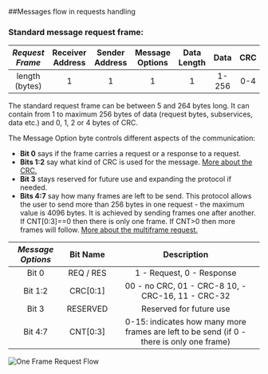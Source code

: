 ##Messages flow in requests handling

### Standard message request frame:

| ***Request Frame*** | Receiver Address | Sender Address | Message Options | Data Length |  Data | CRC |
|:-------------------:|:----------------:|:--------------:|:---------------:|:-----------:|:-----:|:---:|
|    length (bytes)   |         1        |        1       |        1        |      1      | 1-256 | 0-4 |

The standard request frame can be between 5 and 264 bytes long. It can contain from 1 to maximum 256 bytes of data (request bytes, subservices, data etc.) and 0, 1, 2 or 4 bytes of CRC.

The Message Option byte controls different aspects of the communication:
 - **Bit 0** says if the frame carries a request or a response to a request.
 - **Bits 1:2** say what kind of CRC is used for the message. [More about the CRC.](docs/CRC.md)
 - **Bit 3** stays reserved for future use and expanding the protocol if needed.
 - **Bits 4:7** say how many frames are left to be send. This protocol allows the user to send more than 256 bytes in one request - the maximum value is 4096 bytes. It is achieved by sending frames one after another. If CNT[0:3]==0 then there is only one frame. If CNT>0 then more frames will follow. [More about the multiframe request.](docs/DUMMY.md)

| ***Message Options*** |  Bit Name |                                         Description                                        |
|:---------------------:|:---------:|:------------------------------------------------------------------------------------------:|
| Bit 0                 | REQ / RES |                                  1 - Request, 0 - Response                                 |
| Bit 1:2               | CRC[0:1]  |                      00 - no CRC, 01 - CRC-8 10, - CRC-16, 11 - CRC-32                     |
| Bit 3                 | RESERVED  |                                   Reserved for future use                                  |
| Bit 4:7               | CNT[0:3]  |  0-15: indicates how many more frames are left to be send (if 0 - there is only one frame) |


![One Frame Request Flow](/images/One_Frame_Request.drawio.png)